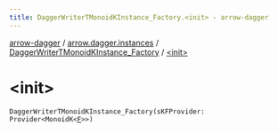 ```yaml
---
title: DaggerWriterTMonoidKInstance_Factory.<init> - arrow-dagger
---
```


[arrow-dagger](../../index.html) / [arrow.dagger.instances](../index.html) / [DaggerWriterTMonoidKInstance_Factory](index.html) / [&lt;init&gt;](./-init-.html)

# &lt;init&gt;

`DaggerWriterTMonoidKInstance_Factory(sKFProvider: Provider<MonoidK<`[`F`](index.html#F)`>>)`